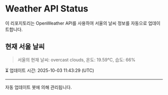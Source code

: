 
# Weather API Status

이 리포지토리는 OpenWeather API를 사용하여 서울의 날씨 정보를 자동으로 업데이트합니다.

## 현재 서울 날씨
> 서울의 현재 날씨: overcast clouds, 온도: 19.59°C, 습도: 66%

⏳ 업데이트 시간: 2025-10-03 11:43:29 (UTC)

---
자동 업데이트 봇에 의해 관리됩니다.
